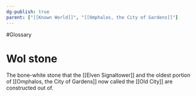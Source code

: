 ```yaml
---
dg-publish: true
parent: ["[[Known World]]", "[[Omphalos, the City of Gardens]]"]
---
```

#Glossary 
# Wol stone

The bone-white stone that the [[Elven Signaltower]] and the oldest portion of [[Omphalos, the City of Gardens]] now called the [[Old City]] are constructed out of.
